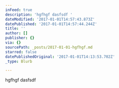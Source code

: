 ```yaml
---
inFeed: true
description: 'hgfhgf dasfsdf '
dateModified: '2017-01-01T14:57:43.873Z'
datePublished: '2017-01-01T14:57:44.244Z'
title: ''
author: []
publisher: {}
via: {}
sourcePath: _posts/2017-01-01-hgfhgf.md
starred: false
datePublishedOriginal: '2017-01-01T14:13:53.702Z'
_type: Blurb

---
```

hgfhgf dasfsdf